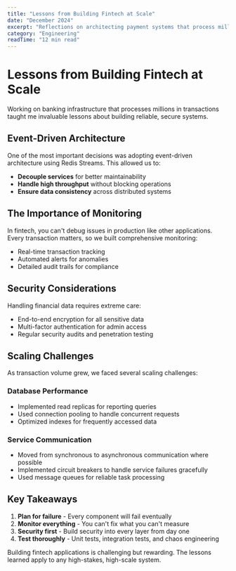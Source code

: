 ```yaml
---
title: "Lessons from Building Fintech at Scale"
date: "December 2024"
excerpt: "Reflections on architecting payment systems that process millions in transactions. Event-driven architecture, data consistency, and the importance of monitoring in financial applications."
category: "Engineering"
readTime: "12 min read"
---
```


# Lessons from Building Fintech at Scale

Working on banking infrastructure that processes millions in transactions taught me invaluable lessons about building reliable, secure systems.

## Event-Driven Architecture

One of the most important decisions was adopting event-driven architecture using Redis Streams. This allowed us to:

- **Decouple services** for better maintainability
- **Handle high throughput** without blocking operations  
- **Ensure data consistency** across distributed systems

## The Importance of Monitoring

In fintech, you can't debug issues in production like other applications. Every transaction matters, so we built comprehensive monitoring:

- Real-time transaction tracking
- Automated alerts for anomalies
- Detailed audit trails for compliance

## Security Considerations

Handling financial data requires extreme care:
- End-to-end encryption for all sensitive data
- Multi-factor authentication for admin access
- Regular security audits and penetration testing

## Scaling Challenges

As transaction volume grew, we faced several scaling challenges:

### Database Performance
- Implemented read replicas for reporting queries
- Used connection pooling to handle concurrent requests
- Optimized indexes for frequently accessed data

### Service Communication
- Moved from synchronous to asynchronous communication where possible
- Implemented circuit breakers to handle service failures gracefully
- Used message queues for reliable task processing

## Key Takeaways

1. **Plan for failure** - Every component will fail eventually
2. **Monitor everything** - You can't fix what you can't measure
3. **Security first** - Build security into every layer from day one
4. **Test thoroughly** - Unit tests, integration tests, and chaos engineering

Building fintech applications is challenging but rewarding. The lessons learned apply to any high-stakes, high-scale system.